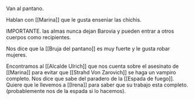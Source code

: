 Van al pantano.

Hablan con [[Marina]] que le gusta enseniar las chichis.

IMPORTANTE. las almas nunca dejan Barovia y pueden entrar a otros cuerpos como recipientes.

Nos dice que la [[Bruja del pantano]] es muy fuerte y le gusta robar mujeres.

Encontramos al [[Alcalde Ulrich]] que nos cuenta sobre el asesinato de [[Marina]] para evitar que [[Strahd Von Zarovich]] se haga un vampiro completo.
Nos dice que sabe del paradero de la [[Espada de fuego]].
Quiere que le llevemos a [[Irena]] para saber que su trabajo esta completo.
(probablemente nos de la espada si lo hacemos).


